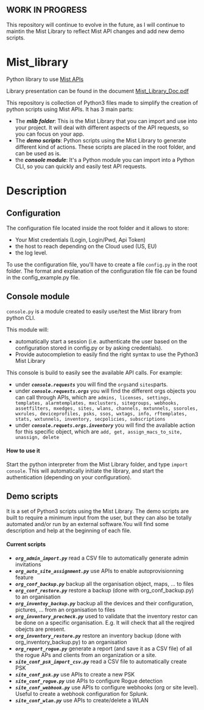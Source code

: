 ## WORK IN PROGRESS ##
This repository will continue to evolve in the future, as I will continue to maintin the Mist Library to reflect Mist API changes and add new demo scripts.

# Mist_library
 Python library to use [Mist APIs](https://www.mist.com)
 
Library presentation can be found in the document [Mist_Library_Doc.pdf](https://github.com/tmunzer/Mist_library/blob/master/Mist_Library_Doc.pdf?raw=true)

This repository is collection of Python3 files made to simplify the creation of python scripts using Mist APIs.
It has 3 main parts:
- The ***mlib folder***: This is the Mist Library that you can import and use into your project. It will deal with different aspects of the API requests, so you can focus on your app.
- The ***demo scripts***: Python scripts using the Mist Library to generate different kind of actions. These scripts are placed in the root folder, and can be used as is. 
- the ***console module***: It's a Python module you can import into a Python CLI, so you can quickly and easily test API requests.

# Description
## Configuration
The configuration file located inside the root folder and it allows to store:
- Your Mist credentials (Login, Login/Pwd, Api Token)
- the host to reach depending on the Cloud used (US, EU) 
- the log level.

To use the configuration file, you'll have to create a file `config.py` in the root folder.
The format and explanation of the configuration file file can be found in the config_example.py file. 

## Console module 
`console.py` is a module created to easily use/test the Mist library from python CLI.

This module will:
- automatically start a session (i.e. authenticate the user based on the configuration stored in config.py or by asking credentials).
- Provide autocompletion to easily find the right syntax to use the Python3 Mist Library

This console is build to easily see the available API calls. For example:
- under ***`console.requests`*** you will find the `orgs`and `sites`parts.
- under ***`console.requests.orgs`*** you will find the different orgs objects you can call through APIs, which are `admins, licenses, settings, templates, alarmtemplates, mxclusters, sitegroups, webhooks, assetfilters, mxedges, sites, wlans, channels, mxtunnels, ssoroles, wxrules, deviceprofiles, psks, ssos, wxtags, info, rftemplates, stats, wxtunnels, inventory, secpolicies, subscriptions`
- under ***`console.requets.orgs.inventory`*** you will find the available action for this specific object, which are
`add, get, assign_macs_to_site, unassign, delete`

#### How to use it
Start the python interpreter from the Mist Library folder, and type `import console`. This will automatically initiate the library, and start the authentication (depending on your configuration).

## Demo scripts
It is a set of Python3 scripts using the Mist Library. 
The demo scripts are built to require a minimum input from the user, but they can also be totally automated and/or run by an external software.You will find some description and help at the beginning of each file.

#### Current scripts
- ***`org_admin_import.py`***
read a CSV file to automatically generate admin invitations
- ***`org_auto_site_assignment.py`***
use APIs to enable autoprovisionning feature
- ***`org_conf_backup.py`***
backup all the organisation object, maps, ... to files
- ***`org_conf_restore.py`***
restore a backup (done with org_conf_backup.py) to an organisation
- ***`org_inventoy_backup.py`***
backup all the devices and their configuration, pictures, ... from an organisation to files
- ***`org_inventory_precheck.py`***
used to validate that the inventory restor can be done on a specific organisation. E.g. It will check that all the reqjired obejcts are present.
- ***`org_inventory_restore.py`***
restore an inventory backup (done with org_inventory_backup.py) to an organisation
- ***`org_report_rogue.py`***
generate a report (and save it as a CSV file) of all the rogue APs and clients from an organization or a site.
- ***`site_conf_psk_import_csv.py`***
read a CSV file to automatically create PSK 
- ***`site_conf_psk.py`***
use APIs to create a new PSK
- ***`site_conf_rogue.py`***
use APIs to configure Rogue detection
- ***`site_conf_webhook.py`***
use APIs to configure webhooks (org or site level). Useful to create a webhook configuration for Splunk.
- ***`site_conf_wlan.py`***
use APIs to create/delete a WLAN


